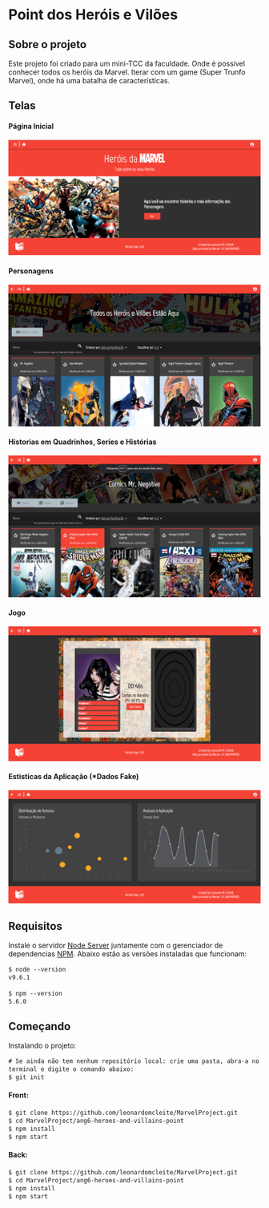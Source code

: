 # Point dos Heróis e Vilões

## Sobre o projeto
Este projeto foi criado para um mini-TCC da faculdade. Onde é possivel conhecer todos os heróis da Marvel. Iterar com um game (Super Trunfo Marvel), onde há uma batalha de características.

## Telas
#### Página Inicial
![alt text](src/assets/images/Screenshot/homepage.png)

#### Personagens
![alt text](src/assets/images/Screenshot/personagens.png)

#### Historias em Quadrinhos, Series e Histórias
![alt text](src/assets/images/Screenshot/historias.png)

#### Jogo
![alt text](src/assets/images/Screenshot/game.png)

#### Estisticas da Aplicação (*Dados Fake)
![alt text](src/assets/images/Screenshot/estatisticas.png)

## Requisitos

Instale o servidor [Node Server](http://nodejs.org/) juntamente com o gerenciador de dependencias [NPM](https://npmjs.org/).
Abaixo estão as versões instaladas que funcionam:

    $ node --version
    v9.6.1

    $ npm --version
    5.6.0

## Começando
Instalando o projeto:

    # Se ainda não tem nenhum repositório local: crie uma pasta, abra-a no terminal e digite o comando abaixo:
    $ git init

#### Front:
    $ git clone https://github.com/leonardomcleite/MarvelProject.git
    $ cd MarvelProject/ang6-heroes-and-villains-point
    $ npm install
    $ npm start

#### Back:
    $ git clone https://github.com/leonardomcleite/MarvelProject.git
    $ cd MarvelProject/ang6-heroes-and-villains-point
    $ npm install
    $ npm start
